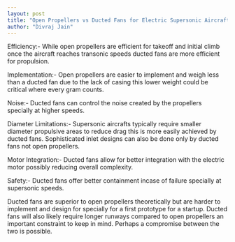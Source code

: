 ```yaml
---
layout: post
title: "Open Propellers vs Ducted Fans for Electric Supersonic Aircrafts"
author: "Divraj Jain"
---
```

Efficiency:-
While open propellers are efficient for takeoff and initial climb once the aircraft reaches transonic speeds ducted fans are more efficient for propulsion.

Implementation:-
Open propellers are easier to implement and weigh less than a ducted fan due to the lack of casing this lower weight could be critical where every gram counts.

Noise:-
Ducted fans can control the noise created by the propellers specially at higher speeds.

Diameter Limitations:-
Supersonic aircrafts typically require smaller diameter propulsive areas to reduce drag this is more easily achieved by ducted fans. Sophisticated inlet designs can also be done only by ducted fans not open propellers.

Motor Integration:-
Ducted fans allow for better integration with the electric motor possibly reducing overall complexity.

Safety:-
Ducted fans offer better containment incase of failure specially at supersonic speeds.

Ducted fans are superior to open propellers theoretically but are harder to implement and design for specially for a first prototype for a startup. Ducted fans will also likely require longer runways compared to open propellers an important constraint to keep in mind. Perhaps a compromise between the two is possible. 
